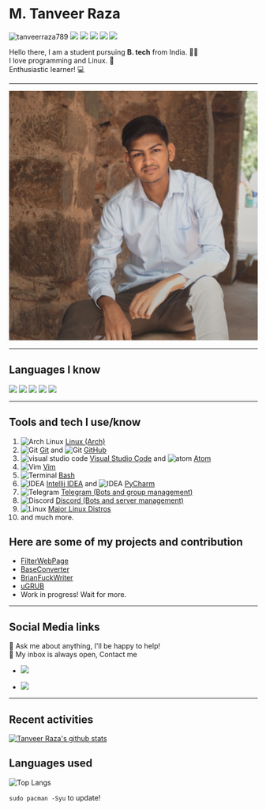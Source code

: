 # M. Tanveer Raza
 <p align="left">  <img src=https://komarev.com/ghpvc/?username=tanveerraza789 alt=tanveerraza789> 
<img src=https://img.shields.io/github/followers/tanveerraza789?label=Followers&style=flat>
<img src=https://img.shields.io/badge/Age-19-blue>
<img src=https://img.shields.io/badge/Status-Studying-blue>
<img src=https://img.shields.io/badge/BTech-II-blue>
<img src=https://img.shields.io/badge/Place-Delhi-blue>
</p>
 

Hello there, I am a student pursuing **B. tech** from India. 👨‍💻  <br>
I love programming and Linux. 🤖 <br>
Enthusiastic learner! 💻 <br>

---

![Me.jpg](https://github.com/tanveerraza789/tanveerraza789/raw/master/ME.jpeg)

---

## Languages I know
 <p align="left"> 
 <img src="https://img.shields.io/badge/++-%E2%98%85%E2%98%85%E2%98%85%E2%98%85%E2%98%85-brightgreen?style=flat&logo=c" >
 <img src="https://img.shields.io/badge/Java-%E2%98%85%E2%98%85%E2%98%85%E2%98%85%E2%98%86-brightgreen?style=flat&logo=java" >
 <img src="https://img.shields.io/badge/Python-%E2%98%85%E2%98%85%E2%98%85%E2%98%86%E2%98%86-brightgreen?style=flat&logo=python" >
 <img src="https://img.shields.io/badge/JavaScript-%E2%98%85%E2%98%85%E2%98%85%E2%98%86%E2%98%86-brightgreen?style=flat&logo=javascript" >
 <img src="https://img.shields.io/badge/HTML/CSS-%E2%98%85%E2%98%85%E2%98%85%E2%98%86%E2%98%86-brightgreen?style=flat&logo=html5" >
 </p>

---
## Tools and tech I use/know
1. <img src="https://simpleicons.org/icons/archlinux.svg" alt="Arch Linux" width="20"> [Linux (Arch)](https://archlinux.org) 
2. <img src="https://simpleicons.org/icons/git.svg" alt="Git" width="20"> [Git](https://git-scm.com) and <img src="https://simpleicons.org/icons/github.svg" alt="Git" width="20"> [GitHub](https://github.com)
3. <img src="https://simpleicons.org/icons/visualstudiocode.svg" alt="visual studio code" width="20"> [Visual Studio Code](https://code.visualstudio.com/) and <img src="https://simpleicons.org/icons/atom.svg" alt="atom" width="20"> [Atom](https://atom.io) 
4. <img src="https://simpleicons.org/icons/vim.svg" alt="Vim" width="20"> [Vim](https://vim.org)
5. <img src="https://simpleicons.org/icons/gnubash.svg" alt="Terminal" width="20"> [Bash](https://en.wikipedia.org/wiki/Bash_%28Unix_shell%29)
6. <img src="https://simpleicons.org/icons/intellijidea.svg" alt="IDEA" width="20"> [Intellij IDEA](https://www.jetbrains.com/idea/) and <img src="https://simpleicons.org/icons/pycharm.svg" alt="IDEA" width="20"> [PyCharm](https://www.jetbrains.com/idea/)
7. <img src="https://simpleicons.org/icons/telegram.svg" alt="Telegram" width="20"> [Telegram (Bots and group management)](telegram.org)
8. <img src="https://simpleicons.org/icons/discord.svg" alt="Discord" width="20"> [Discord (Bots and server management)](https://discord.com/)
9. <img src="https://simpleicons.org/icons/linux.svg" alt="Linux" width="20"> [Major Linux Distros](distrowatch.com)
10. and much more.
## Here are some of my projects and contribution

 - [FilterWebPage](https://tanveerraza789.github.io/FilterWebPage/)
 - [BaseConverter](https://github.com/tanveerraza789/BaseConverter)
 - [BrianFuckWriter](https://github.com/tanveerraza789/BrainFuckWriter)
 - [uGRUB](https://github.com/tanveerraza789/uGRUB)
 - Work in progress! Wait for more.
---

## Social Media links
💬 Ask me about anything, I'll be happy to help! <br>
💬 My inbox is always open, Contact me
- <p align="left"> <a href="mailto:tanveerraza789.com"> <img src="https://img.shields.io/badge/Gmail-tanveerraza789%40gmail.com-bringhtgreen?style=flat&logo=gmail"></a></p>
- <p align="left"> <a href="https://t.me/atamakahere"> <img src="https://img.shields.io/badge/Telegram-atamakahere-brightgreen?style=flat&logo=telegram"></a></p>
 
---
## Recent activities
[![Tanveer Raza's github stats](https://github-readme-stats.vercel.app/api?username=tanveerraza789)](github.com/tanveerraza789)

## Languages used
![Top Langs](https://github-readme-stats.vercel.app/api/top-langs/?username=tanveerraza789)


``` sudo pacman -Syu ``` to update!

